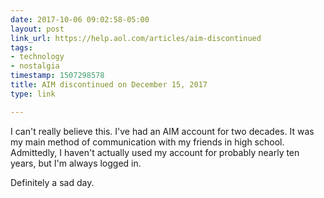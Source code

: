 ```yaml
---
date: 2017-10-06 09:02:58-05:00
layout: post
link_url: https://help.aol.com/articles/aim-discontinued
tags:
- technology
- nostalgia
timestamp: 1507298578
title: AIM discontinued on December 15, 2017
type: link

---
```

I can't really believe this. I've had an AIM account for two decades. It was my main method of communication with my friends in high school. Admittedly, I haven't actually used my account for probably nearly ten years, but I'm always logged in.

Definitely a sad day.